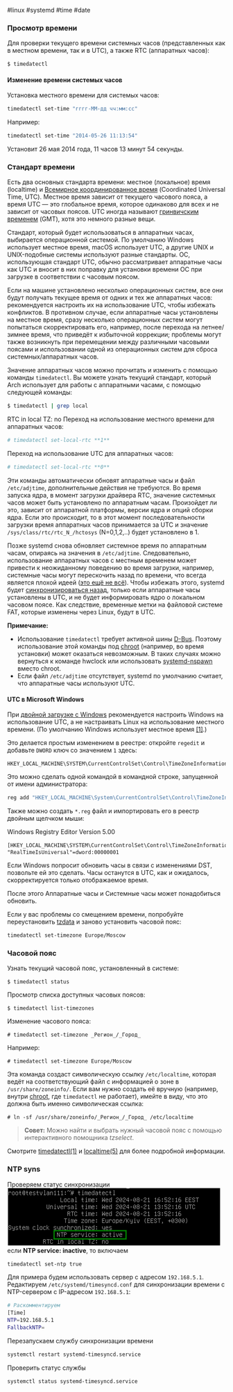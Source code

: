 #linux #systemd #time #date
### Просмотр времени
Для проверки текущего времени системных часов (представленных как в местном времени, так и в UTC), а также RTC (аппаратных часов):
```bash
$ timedatectl
```
#### Изменение времени системых часов
Установка местного времени для системых часов:
```bash
timedatectl set-time "гггг-ММ-дд чч:мм:сс"
```
Например:
```bash
timedatectl set-time "2014-05-26 11:13:54"
```
Установит 26 мая 2014 года, 11 часов 13 минут 54 секунды.
### Стандарт времени
Есть два основных стандарта времени: местное (локальное) время (localtime) и [Всемирное координированное время](https://en.wikipedia.org/wiki/ru:%D0%92%D1%81%D0%B5%D0%BC%D0%B8%D1%80%D0%BD%D0%BE%D0%B5_%D0%BA%D0%BE%D0%BE%D1%80%D0%B4%D0%B8%D0%BD%D0%B8%D1%80%D0%BE%D0%B2%D0%B0%D0%BD%D0%BD%D0%BE%D0%B5_%D0%B2%D1%80%D0%B5%D0%BC%D1%8F "wikipedia:ru:Всемирное координированное время") (Coordinated Universal Time, UTC). Местное время зависит от текущего часового пояса, а время UTC — это глобальное время, которое одинаково для всех и не зависит от часовых поясов. UTC иногда называют [гринвичским временем](https://en.wikipedia.org/wiki/ru:%D0%A1%D1%80%D0%B5%D0%B4%D0%BD%D0%B5%D0%B5_%D0%B2%D1%80%D0%B5%D0%BC%D1%8F_%D0%BF%D0%BE_%D0%93%D1%80%D0%B8%D0%BD%D0%B2%D0%B8%D1%87%D1%83 "wikipedia:ru:Среднее время по Гринвичу") (GMT), хотя это немного разные вещи.

Стандарт, который будет использоваться в аппаратных часах, выбирается операционной системой. По умолчанию Windows использует местное время, macOS использует UTC, а другие UNIX и UNIX-подобные системы используют разные стандарты. ОС, использующая стандарт UTC, обычно рассматривает аппаратные часы как UTC и вносит в них поправку для установки времени ОС при загрузке в соответствии с часовым поясом.

Если на машине установлено несколько операционных систем, все они будут получать текущее время от одних и тех же аппаратных часов: рекомендуется настроить их на использование UTC, чтобы избежать конфликтов. В противном случае, если аппаратные часы установлены на местное время, сразу несколько операционных систем могут попытаться скорректировать его, например, после перехода на летнее/зимнее время, что приведёт к избыточной коррекции; проблемы могут также возникнуть при перемещении между различными часовыми поясами и использовании одной из операционных систем для сброса системных/аппаратных часов.

Значение аппаратных часов можно прочитать и изменить с помощью команды `timedatectl`. Вы можете узнать текущий стандарт, который Arch использует для работы с аппаратными часами, с помощью следующей команды:
```bash
$ timedatectl | grep local
```
RTC in local TZ: no
Переход на использование местного времени для аппаратных часов:
```bash
# timedatectl set-local-rtc **1**
```
Переход на использование UTC для аппаратных часов:
```bash
# timedatectl set-local-rtc **0**
```
Эти команды автоматически обновят аппаратные часы и файл `/etc/adjtime`, дополнительные действия не требуются.
Во время запуска ядра, в момент загрузки драйвера RTC, значение системных часов может быть установлено по аппаратным часам. Произойдет ли это, зависит от аппаратной платформы, версии ядра и опций сборки ядра. Если это происходит, то в этот момент последовательности загрузки время аппаратных часов принимается за UTC и значение `/sys/class/rtc/rtc_N_/hctosys` (N=0,1,2,..) будет установлено в 1.

Позже systemd снова обновляет системное время по аппаратным часам, опираясь на значения в `/etc/adjtime`. Следовательно, использование аппаратных часов с местным временем может привести к неожиданному поведению во время загрузки, например, системные часы могут перескочить назад по времени, что всегда является плохой идеей ([это ещё не всё](https://www.cl.cam.ac.uk/~mgk25/mswish/ut-rtc.html)). Чтобы избежать этого, systemd будет [синхронизироваться назад](https://lists.archlinux.org/archives/list/arch-dev-public@lists.archlinux.org/message/YUGQ47YQVRL6J2BO3D5G7LQM42H6RCCE/), только если аппаратные часы установлены в UTC, и не будет информировать ядро о локальном часовом поясе. Как следствие, временные метки на файловой системе FAT, которые изменены через Linux, будут в UTC.

**Примечание:**
- Использование `timedatectl` требует активной шины [D-Bus](https://wiki.archlinux.org/title/D-Bus_(%D0%A0%D1%83%D1%81%D1%81%D0%BA%D0%B8%D0%B9) "D-Bus (Русский)"). Поэтому использование этой команды под [chroot](https://wiki.archlinux.org/title/Chroot_(%D0%A0%D1%83%D1%81%D1%81%D0%BA%D0%B8%D0%B9) "Chroot (Русский)") (например, во время установки) может оказаться невозможным. В таких случаях можно вернуться к команде hwclock или использовать [systemd-nspawn](https://wiki.archlinux.org/title/Systemd-nspawn_(%D0%A0%D1%83%D1%81%D1%81%D0%BA%D0%B8%D0%B9) "Systemd-nspawn (Русский)") вместо chroot.
- Если файл `/etc/adjtime` отсутствует, systemd по умолчанию считает, что аппаратные часы используют UTC.
#### UTC в Microsoft Windows
При [двойной загрузке с Windows](https://wiki.archlinux.org/title/Dual_boot_with_Windows_(%D0%A0%D1%83%D1%81%D1%81%D0%BA%D0%B8%D0%B9) "Dual boot with Windows (Русский)") рекомендуется настроить Windows на использование UTC, а не настраивать Linux на использование местного времени. (По умолчанию Windows использует местное время [[1]](https://devblogs.microsoft.com/oldnewthing/20040902-00/?p=37983).)

Это делается простым изменением в реестре: откройте `regedit` и добавьте `DWORD` ключ со значением `1` здесь:
```
HKEY_LOCAL_MACHINE\SYSTEM\CurrentControlSet\Control\TimeZoneInformation\RealTimeIsUniversal
```
Это можно сделать одной командой в командной строке, запущенной от имени администратора:
```powershell
reg add "HKEY_LOCAL_MACHINE\System\CurrentControlSet\Control\TimeZoneInformation" /v RealTimeIsUniversal /d 1 /t REG_DWORD /f
```
Также можно создать `*.reg` файл и импортировать его в реестр двойным щелчком мыши:

Windows Registry Editor Version 5.00
```
[HKEY_LOCAL_MACHINE\SYSTEM\CurrentControlSet\Control\TimeZoneInformation]
"RealTimeIsUniversal"=dword:00000001
```
Если Windows попросит обновить часы в связи с изменениями DST, позвольте ей это сделать. Часы останутся в UTC, как и ожидалось, скорректируется только отображаемое время.

После этого Аппаратные часы и Системные часы может понадобиться обновить.

Если у вас проблемы со смещением времени, попробуйте переустановить [tzdata](https://archlinux.org/packages/?name=tzdata) и заново установить часовой пояс:
```bash
timedatectl set-timezone Europe/Moscow
```
### Часовой пояс
Узнать текущий часовой пояс, установленный в системе:
```
$ timedatectl status
```

Просмотр списка доступных часовых поясов:
```
$ timedatectl list-timezones
```
Изменение часового пояса:
```
# timedatectl set-timezone _Регион_/_Город_
```
Например:
```
# timedatectl set-timezone Europe/Moscow
```
Эта команда создаст символическую ссылку `/etc/localtime`, которая ведёт на соответствующий файл с информацией о зоне в `/usr/share/zoneinfo/`. Если вам нужно создать её вручную (например, внутри [chroot](https://wiki.archlinux.org/title/Chroot_(%D0%A0%D1%83%D1%81%D1%81%D0%BA%D0%B8%D0%B9) "Chroot (Русский)"), где `timedatectl` не работает), имейте в виду, что это должна быть именно символическая ссылка:
```
# ln -sf /usr/share/zoneinfo/_Регион_/_Город_ /etc/localtime
```
> **Совет:** Можно найти и выбрать нужный часовой пояс с помощью интерактивного помощника _tzselect_.

Смотрите [timedatectl(1)](https://man.archlinux.org/man/timedatectl.1) и [localtime(5)](https://man.archlinux.org/man/localtime.5) для более подробной информации.
### NTP syns
Проверяем статус синхронизации
![](files/Pasted%20image%2020240821165348.png)
если **NTP service: inactive**, то включаем
```bash
timedatectl set-ntp true
```
Для примера будем использовать сервер с адресом `192.168.5.1`. 
Редактируем  `/etc/systemd/timesyncd.conf` для синхронизации времени с NTP-сервером с IP-адресом `192.168.5.1`:
```bash
# Раскомментируем
[Time]
NTP=192.168.5.1
FallbackNTP=
```
Перезапускаем службу синхронизации времени
```bash
systemctl restart systemd-timesyncd.service
```
Проверить статус службы
```bash
systemctl status systemd-timesyncd.service
```